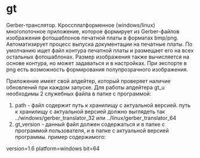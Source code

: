 # gt
Gerber-транслятор. Кроссплатформенное (windows/linux) многопоточное приложение, которое формирует из Gerber-файлов изображения фотошаблонов печатной платы в форматах bmp/png. Автоматизирует процесс выпуска документации на печатные платы.
По умолчанию ищет файл контура печатной платы и размещает его на всех остальных фотошаблонах. 
Размер изображения также вычисляется на основе контура, но может задаваться и в настройках.
При экспорте в png есть возможность формирования полупрозрачного изображения.

Приложение имеет свой апдейтер, который проверяет наличие обновлений при каждом запуске.
Для работы апдейтера gt_u необходимы 2 служебных файла в папке с программой:
1. path - файл содержит путь к хранилищу с актуальной версией. путь к хранилищу с
актуальной версией должно выглядеть так ../windows/gerber_translator_32
или ../linux/gerber_translator_64
2. gt_version - данный файл должен содержаться и в папке с программой пользователя,
и в папке с актуальной версией программы. пример содержимого:

version=1.6
platform=windows
bit=64
